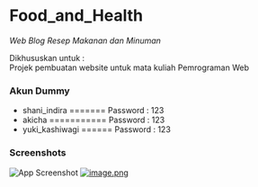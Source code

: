 # Food_and_Health

*Web Blog Resep Makanan dan Minuman*

Dikhususkan untuk :  \
Projek pembuatan website untuk mata kuliah Pemrograman Web

### Akun Dummy
- shani_indira        =======       Password : 123
- akicha              ===========       Password : 123
- yuki_kashiwagi      ======       Password : 123

### Screenshots

 ![App Screenshot](https://i.postimg.cc/q75vxh1Z/image.png)
 [![image.png](https://i.postimg.cc/02VG1Zj6/image.png)](https://postimg.cc/3dD0gXg7)
 
